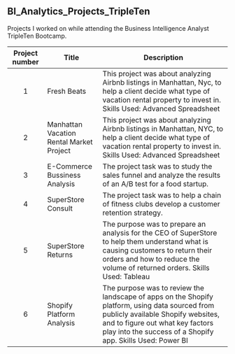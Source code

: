 ## BI_Analytics_Projects_TripleTen
Projects I worked on while attending the Business Intelligence Analyst TripleTen Bootcamp.


| Project number | Title | Description |
| :-----------: | ----------- |----------- |
| 1 | Fresh Beats| This project was about analyzing Airbnb listings in Manhattan, Nyc, to help a client decide what type of vacation rental property to invest in. Skills Used: Advanced Spreadsheet  |
| 2 | Manhattan Vacation Rental Market Project| This project was about analyzing Airbnb listings in Manhattan, NYC, to help a client decide what type of vacation rental property to invest in. Skills Used: Advanced Spreadsheet |
| 3 | E-Commerce Bussiness Analysis | The project task was to study the sales funnel and analyze the results of an A/B test for a food startup. |
| 4 | SuperStore Consult | The project task was to help a chain of fitness clubs develop a customer retention strategy. |
| 5 | SuperStore Returns | The purpose  was to prepare an analysis for the CEO of SuperStore to help them understand what is causing customers to return their orders and how to reduce the volume of returned orders. Skills Used: Tableau |
| 6 | Shopify Platform Analysis | The purpose was to review the landscape of apps on the Shopify platform, using data sourced from publicly available Shopify websites, and to figure out what key factors play into the success of a Shopify app. Skills Used: Power BI |
